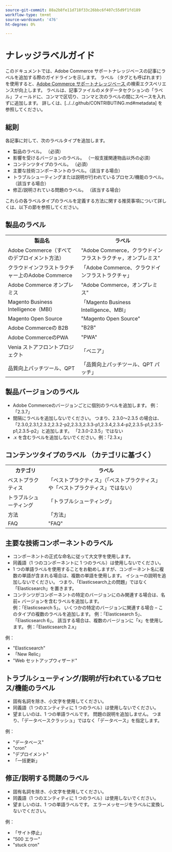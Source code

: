 ```yaml
---
source-git-commit: 88a2b8fe11d718f33c26bbc6f407c55d9f1fd189
workflow-type: tm+mt
source-wordcount: '476'
ht-degree: 0%

---
```

# ナレッジラベルガイド

このドキュメントでは、Adobe Commerce サポートナレッジベースの記事にラベルを追加する際のガイドラインを示します。
ラベル （タグとも呼ばれます）を使用すると、[Adobe Commerce サポートナレッジベース ](https://support.magento.com/hc/en-us) の検索エクスペリエンスが向上します。
ラベルは、記事ファイルのメタデータセクションの「ラベル」フィールドに、コンマで区切り、コンマと次のラベルの間にスペースを入れずに追加します。
詳しくは、[../../.github/CONTRIBUTING.md#metadata] を参照してください。

## 総則

各記事に対して、次のラベルタイプを追加します。

* 製品のラベル。 （必須）
* 影響を受けるバージョンのラベル。 （一般支援関連物品以外の必須）
* コンテンツタイプのラベル。 （必須）
* 主要な技術コンポーネントのラベル。（該当する場合）
* トラブルシューティングまたは説明が行われているプロセス/機能のラベル。 （該当する場合）
* 修正/説明されている問題のラベル。 （該当する場合）

これらの各ラベルタイプのラベルを定義する方法に関する推奨事項について詳しくは、以下の節を参照してください。

## 製品のラベル

<table>
<tbody>
  <tr>
    <th>製品名</th>
    <th>ラベル</th>
  </tr>
  <tr>
    <td>Adobe Commerce（すべてのデプロイメント方法） </td>
    <td>
    "Adobe Commerce，クラウドインフラストラクチャ，オンプレミス"
    </td>
  </tr>
  <tr>
    <td>クラウドインフラストラクチャー上のAdobe Commerce</td>
    <td>
      「Adobe Commerce、クラウドインフラストラクチャ」
    </td>
  </tr>
  <tr>
    <td>Adobe Commerce オンプレミス</td>
    <td>"Adobe Commerce，オンプレミス"</td>
  </tr>
  <tr>
    <td>Magento Business Intelligence（MBI）</td>
    <td>
        「Magento Business Intelligence、MBI」
    </td>
  </tr>
   <tr>
    <td>Magento Open Source</td>
    <td>
        "Magento Open Source"
    </td>
  </tr>
  <tr>
    <td>Adobe Commerceの B2B</td>
    <td>"B2B"</td>
  </tr>
  <tr>
    <td>Adobe CommerceのPWA</td>
    <td>"PWA"</td>
  </tr>
  <tr>
    <td>Venia ストアフロントプロジェクト</td>
    <td>「ベニア」</td>
  </tr>
  <tr>
    <td>品質向上パッチツール、QPT</td>
    <td>「品質向上パッチツール、QPT パッチ」</td>
  </tr>
  </tbody>
</table>

## 製品バージョンのラベル

* Adobe Commerceのバージョンごとに個別のラベルを追加します。 例：「2.3.7」
* 間隔にラベルを追加しないでください。
つまり、2.3.0～2.3.5 の場合は、「2.3.0,2.3.1,2.3.2,2.3.2-p2,2.3.3,2.3.3-p1,2.3.4,2.3.4-p2,2.3.5-p1,2.3.5-p1,2.3.5-p2」と追加します。
「2.3.0-2.3.5」ではない
* .x を含むラベルを追加しないでください。例：「2.3.x」

## コンテンツタイプのラベル （カテゴリに基づく）

<table>
  <tbody>
    <tr>
      <th>カテゴリ</th>
      <th>ラベル</th>
    </tr>
    <tr>
      <td>ベストプラクティス</td>
      <td>「ベストプラクティス」（「ベストプラクティス」や「ベストプラクティス」ではない）</td>
    </tr>
    <tr>
      <td>
        トラブルシューティング
      </td>
      <td>
      「トラブルシューティング」
      </td>
    </tr>
    <tr>
      <td>方法</td>
      <td>「方法」</td>
    </tr>
    <tr>
      <td>FAQ</td>
      <td >"FAQ"</td>
    </tr>
  </tbody>
</table>

## 主要な技術コンポーネントのラベル

* コンポーネントの正式な命名に従って大文字を使用します。
* 同義語（1 つのコンポーネントに 1 つのラベル）は使用しないでください。
* 1 つの単語ラベルを使用することをお勧めしますが、コンポーネント名に複数の単語が含まれる場合は、複数の単語を使用します。 イシューの説明を追加しないでください。 つまり、「Elasticsearch上の問題」ではなく「Elasticsearch」を置きます。
* コンテンツがコンポーネントの特定のバージョンにのみ関連する場合は、名前+ バージョンを含むラベルを追加します。\
  例：「Elasticsearch 5」。 いくつかの特定のバージョンに関連する場合 – このタイプの複数のラベルを追加します。 例：「Elasticsearch 5」、「Elasticsearch 6」。 該当する場合は、複数のバージョンに「x」を使用します。 例：「Elasticsearch 2.x」

例：

* &quot;Elasticsearch&quot;
* 「New Relic」
* &quot;Web セットアップウィザード&quot;

## トラブルシューティング/説明が行われているプロセス/機能のラベル

* 固有名詞を除き、小文字を使用してください。
* 同義語（1 つのエンティティに 1 つのラベル）は使用しないでください。
* 望ましいのは、1 つの単語ラベルです。 問題の説明を追加しません。 つまり、「データベースクラッシュ」ではなく「データベース」を指定します。

例： 

* &quot;データベース&quot;
* &quot;cron&quot;
* &quot;デプロイメント&quot;
* 「一括更新」

## 修正/説明する問題のラベル

* 固有名詞を除き、小文字を使用してください。
* 同義語（1 つのエンティティに 1 つのラベル）は使用しないでください。
* 望ましいのは、1 つの単語ラベルです。 エラーメッセージをラベルに変換しないでください。

例：

* 「サイト停止」
* &quot;500 エラー&quot;
* &quot;stuck cron&quot;
